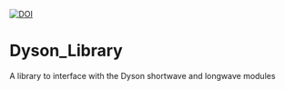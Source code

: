 [![DOI](https://zenodo.org/badge/139879547.svg)](https://zenodo.org/badge/latestdoi/139879547)

# Dyson_Library
A library to interface with the Dyson shortwave and longwave modules 
